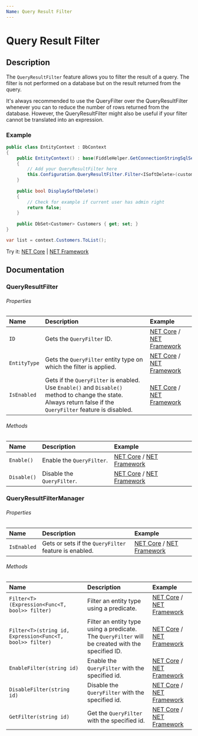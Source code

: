 ```yaml
---
Name: Query Result Filter
---
```


# Query Result Filter

## Description

The `QueryResultFilter` feature allows you to filter the result of a query. The filter is not performed on a database but on the result returned from the query.

It's always recommended to use the QueryFilter over the QueryResultFilter whenever you can to reduce the number of rows returned from the database. However, the QueryResultFilter might also be useful if your filter cannot be translated into an expression.

### Example

```csharp
public class EntityContext : DbContext
{
    public EntityContext() : base(FiddleHelper.GetConnectionStringSqlServer())
    {
        // Add your QueryResultFilter here
        this.Configuration.QueryResultFilter.Filter<ISoftDelete>(customer => !customer.IsDeleted || DisplaySoftDelete());
    }
    
    public bool DisplaySoftDelete()
    {
        // Check for example if current user has admin right
        return false;
    }
    
    public DbSet<Customer> Customers { get; set; }
}

var list = context.Customers.ToList();
```

Try it: [NET Core](https://dotnetfiddle.net/0h4JL1) | [NET Framework](https://dotnetfiddle.net/39wJxN)

## Documentation

### QueryResultFilter

###### Properties

| Name | Description | Example |
| :--- | :---------- | :------ |
| `ID` | Gets the `QueryFilter` ID. | [NET Core](https://dotnetfiddle.net/JBtES6) / [NET Framework](https://dotnetfiddle.net/pWIl86) |
| `EntityType` | Gets the `QueryFilter` entity type on which the filter is applied. | [NET Core](https://dotnetfiddle.net/H4Exdo) / [NET Framework](https://dotnetfiddle.net/Scty5l) |
| `IsEnabled` | Gets if the `QueryFilter` is enabled. Use `Enable()` and `Disable()` method to change the state. Always return false if the `QueryFilter` feature is disabled. | [NET Core](https://dotnetfiddle.net/WH66vP) / [NET Framework](https://dotnetfiddle.net/rZzXUv) |

###### Methods

| Name | Description | Example |
| :--- | :---------- | :------ |
| `Enable()` | Enable the `QueryFilter`. | [NET Core](https://dotnetfiddle.net/gEVSU7) / [NET Framework](https://dotnetfiddle.net/R4nKJc) |
| `Disable()` | Disable the `QueryFilter`. | [NET Core](https://dotnetfiddle.net/vsnVxs) / [NET Framework](https://dotnetfiddle.net/27CbSm) |

### QueryResultFilterManager

###### Properties

| Name | Description | Example |
| :--- | :---------- | :------ |
| `IsEnabled` | Gets or sets if the `QueryFilter` feature is enabled. | [NET Core](https://dotnetfiddle.net/Uk0XVb) / [NET Framework](https://dotnetfiddle.net/47jkME) |

###### Methods

| Name | Description | Example |
| :--- | :---------- | :------ |
| `Filter<T>(Expression<Func<T, bool>> filter)` | Filter an entity type using a predicate. | [NET Core](https://dotnetfiddle.net/7VdErj)  / [NET Framework](https://dotnetfiddle.net/zcIngq)|
| `Filter<T>(string id, Expression<Func<T, bool>> filter)` | Filter an entity type using a predicate. The `QueryFilter` will be created with the specified ID. | [NET Core](https://dotnetfiddle.net/6zeiIN) / [NET Framework](https://dotnetfiddle.net/g2Hj0r) |
| `EnableFilter(string id)` | Enable the `QueryFilter` with the specified id.  | [NET Core](https://dotnetfiddle.net/OVQLaN) / [NET Framework](https://dotnetfiddle.net/WSTNTV) |
| `DisableFilter(string id)` | Disable the `QueryFilter` with the specified id. | [NET Core](https://dotnetfiddle.net/ieKaYT) / [NET Framework](https://dotnetfiddle.net/9B3fnF)  |
| `GetFilter(string id)` | Get the `QueryFilter` with the specified id. | [NET Core](https://dotnetfiddle.net/5P0bTw) / [NET Framework](https://dotnetfiddle.net/feGJtz) |
